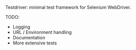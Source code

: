 Testdriver: minimal test framework for Selenium WebDriver.

TODO:
* Logging
* URL / Environment handling
* Documentation
* More extensive tests
